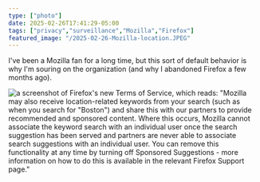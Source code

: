 ```yaml
---
type: ["photo"]
date: 2025-02-26T17:41:29-05:00
tags: ["privacy","surveillance","Mozilla","Firefox"]
featured_image: "/2025-02-26-Mozilla-location.JPEG"
---
```

I've been a Mozilla fan for a long time, but this sort of default behavior is why I'm souring on the organization (and why I abandoned Firefox a few months ago).

![a screenshot of Firefox's new Terms of Service, which reads: "Mozilla may also receive location-related keywords from your search (such as when you search for "Boston") and share this with our partners to provide recommended and sponsored content. Where this occurs, Mozilla cannot associate the keyword search with an individual user once the search suggestion has been served and partners are never able to associate search suggestions with an individual user. You can remove this functionality at any time by turning off Sponsored Suggestions - more information on how to do this is available in the relevant Firefox Support page."](/2025-02-26-Mozilla-location.JPEG)

